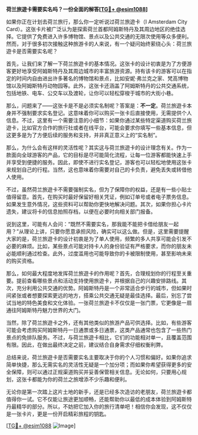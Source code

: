 **荷兰旅遊卡需要实名吗？一份全面的解答[[TG💪+ @esim1088](https://t.me/s/esim1088)]**

如果你正在计划去荷兰旅行，那么你一定听说过荷兰旅遊卡（I Amsterdam City Card）。这张卡片被广泛认为是探索荷兰首都阿姆斯特丹及其周边地区的绝佳选择。它提供了免费进入许多博物馆、景点以及公共交通的无限次使用等众多便利。然而，对于很多初次接触这种旅游卡的人来说，有一个疑问始终萦绕心头：荷兰旅遊卡是否需要实名呢？

首先，让我们来了解一下荷兰旅遊卡的基本情况。这张卡的设计初衷是为了方便游客更好地享受阿姆斯特丹及其周边城市的丰富旅游资源。持有该卡的游客可以在指定的时间内自由进出许多著名的博物馆和景点，比如安妮·弗兰克之家、梵高博物馆以及阿姆斯特丹动物园等。此外，这张卡还涵盖了阿姆斯特丹的公共交通系统，包括地铁、电车、公交车以及渡轮，让你可以轻松穿梭于城市的大街小巷。

那么，问题来了——这张卡是不是必须实名制呢？答案是：**不一定**。荷兰旅遊卡本身并不强制要求实名登记。这意味着你可以购买一张卡后直接使用，无需提供个人信息。不过，这里有一个需要注意的小细节：如果你通过某些特定渠道购买荷兰旅遊卡，比如官方合作的旅行社或者在线平台，可能会要求你填写一些基本信息，但这更多是为了方便后续的服务和支持，并非真正意义上的“实名制”。

那么，为什么会有这样的灵活性呢？其实这与荷兰旅遊卡的设计理念有关。作为一款面向全球游客的产品，它的目标是尽可能简化流程，让每一位游客都能快速上手并享受到便捷的服务。因此，即使不进行实名登记，游客也可以轻松地使用这张卡来规划自己的行程。当然，这也意味着你需要对自己的卡负责，避免丢失或转借他人使用。

不过，虽然荷兰旅遊卡不需要强制实名，但为了保障你的权益，还是有一些小贴士值得留意。首先，在购买时最好保留好相关凭证，例如订单号或者电子票务信息。如果发生意外情况，这些资料可以帮助你更快地解决问题。其次，如果你担心卡片遗失，建议将卡的信息拍照存档，以便在必要时向相关部门报备。

说到这里，可能有人会问：“既然不需要实名，那我能不能把卡借给朋友一起用？”从理论上讲，只要你愿意承担风险，确实可以这么做。但是，这里需要提醒大家的是，荷兰旅遊卡的设计初衷是为了单人使用，频繁的多人共享可能会引发不必要的麻烦。比如，某些景点可能对持卡人的身份验证有严格要求，而你的朋友未必能顺利通过检查。此外，过度滥用也可能导致你的卡被限制使用，甚至影响未来的购买资格。

那么，如何最大程度地发挥荷兰旅遊卡的作用呢？首先，合理规划你的行程至关重要。提前查看哪些景点和活动支持使用旅遊卡，并根据自己的兴趣安排路线。其次，充分利用公共交通的优势。阿姆斯特丹是一个非常适合步行的城市，但如果时间紧张或者想要探索更远的地方，搭乘公共交通无疑是最佳选择。最后，别忘了尝试当地的特色美食和文化体验。一张荷兰旅遊卡不仅仅是一张门票，它更像是一扇通往阿姆斯特丹魅力世界的大门。

当然，除了荷兰旅遊卡之外，还有其他类似的旅游产品可供选择。比如，有些游客可能会考虑购买阿姆斯特丹一日通票或多日通票，这类产品通常也包含了一些热门景点的免排队服务。不过，与荷兰旅遊卡相比，它们的功能相对单一，且覆盖范围有限。因此，在做出最终决定之前，建议结合自身需求仔细权衡利弊。

总结来说，荷兰旅遊卡是否需要实名主要取决于你的个人习惯和偏好。如果你追求简单快捷，那么无需实名的灵活性无疑是一个加分项；而如果你希望获得更多的安全保障，则可以通过正规渠道购买并妥善保管相关信息。无论如何，只要用心规划，这张卡都能为你的荷兰之旅增添不少乐趣和便利。

无论你是第一次踏上这片土地的新手，还是已经多次造访的老朋友，荷兰旅遊卡都值得你一试。它不仅能让旅途更加顺畅，还能帮助你以最低的成本体验到阿姆斯特丹最精华的部分。所以，不妨把它加入你的旅行清单吧！相信你会发现，这不仅仅是一张卡片，更是一份开启精彩旅程的钥匙。

[[TG💪+ @esim1088](https://t.me/s/esim1088) ![Image](https://i.postimg.cc/4NQfJmqS/Snipaste-2025-05-13-00-14-12.png)]